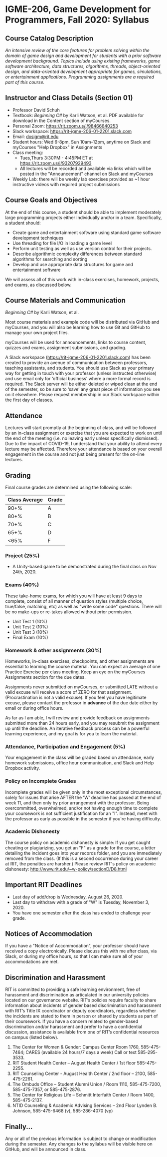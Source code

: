 # IGME-206, Game Development for Programmers, Fall 2020: Syllabus

## Course Catalog Description

*An intensive review of the core features for problem solving within the domain of game design and development for students with a prior software development background. Topics include using existing frameworks, game software architecture, data structures, algorithms, threads, object-oriented design, and data-oriented development appropriate for games, simulations, or entertainment applications.  Programming assignments are a required part of this course.*


## Instructor and Class Details (Section 01)
- Professor David Schuh
- Textbook: _Beginning C#_ by Karli Watson, et al.  PDF available for download in the Content section of myCourses.
- Personal Zoom: https://rit.zoom.us/j/98466640253
- Slack workspace: https://rit-igme-206-01-2201.slack.com
- Email: dxsigm@rit.edu
- Student hours: Wed 6-8pm, Sun 10am-12pm, anytime on Slack and myCourses "Help Dropbox" in Assignments
- Class meeting:
    - Tues,Thurs 3:30PM - 4:45PM ET at https://rit.zoom.us/j/93207929493
    - All lectures will be recorded and available via links which will be posted in the "Announcement" channel on Slack and myCourses
- Weekly Lab: there will be weekly lab exercises provided as ~1 hour instructive videos with required project submissions

## Course Goals and Objectives
At the end of this course, a student should be able to implement moderately large programming projects either individually and/or in a team. Specifically, a student should:
- Create game and entertainment software using standard game software development techniques
- Use threading for file I/O in loading a game level
- Perform unit testing as well as use version control for their projects.
- Describe algorithmic complexity differences between standard algorithms for searching and sorting
- Develop and use appropriate data structures for game and entertainment software

We will assess all of this work with in-class exercises, homework, projects, and exams, as discussed below.

## Course Materials and Communication
_Beginning C#_ by Karli Watson, et al.

Most course materials and example code will be distributed via GitHub and myCourses, and you will also be learning how to use Git and GitHub to manage your own project files.

myCourses will be used for announcements, links to course content, quizzes and exams, assignment submissions, and grading.

A Slack workspace (https://rit-igme-206-01-2201.slack.com) has been created to provide an avenue of communication between professors, teaching assistants, and students. You should use Slack as your primary way for getting in touch with your professor (unless instructed otherwise) and use email only for ‘official business’ where a more formal record is required.  The Slack server will be either deleted or wiped clean at the end of the semester, so be sure to ‘save’ any great piece of information you see on it elsewhere.  Please request membership in our Slack workspace within the first day of classes.

## Attendance
Lectures will start promptly at the beginning of class, and will be followed by an in-class assignment or exercise that you are expected to work on until the end of the meeting (i.e. no leaving early unless specifically dismissed).  Due to the impact of COVID-19, I understand that your ability to attend every lecture may be affected.  Therefore your attendance is based on your overall engagement in the course and not just being present for the on-line lectures.

## Grading
Final course grades are determined using the following scale:

| Class Average | Grade |
| ------------- | ----- |
| 90+%	| A |
| 80+%	| B |
| 70+%	| C |
| 65+%	| D |
| <65%	| F |

### Project (25%)
-	A Unity-based game to be demonstrated during the final class on Nov 24th, 2020.

### Exams (40%)
These take-home exams, for which you will have at least 9 days to complete, consist of all manner of question styles (multiple choice, true/false, matching, etc) as well as "write some code" questions. There will be no make-ups or re-takes allowed without prior permission.
-	Unit Test 1 (10%)
-   Unit Test 2 (10%)
-   Unit Test 3 (10%)
-	Final Exam  (10%)

### Homework & other assignments (30%)
Homeworks, in-class exercises, checkpoints, and other assignments are essential to learning the course material. You can expect an average of one Practice Exercise per class meeting. Keep an eye on the myCourses Assignments section for the due dates.

Assignments never submitted on myCourses, or submitted LATE without a valid excuse will receive a score of ZERO for that assignment. (Procrastination is not a valid excuse). If you feel you have legitimate excuse, please contact the professor in **advance** of the due date either by email or during office hours.

As far as I am able, I will review and provide feedback on assignments submitted more than 24 hours early, and you may resubmit the assignment up until the deadline.  An iterative feedback process can be a powerful learning experience, and my goal is for you to learn the material.

### Attendance, Participation and Engagement (5%)
Your engagement in the class will be graded based on attendance, early homework submissions, office hour communication, and Slack and Help Dropbox activity.

### Policy on Incomplete Grades
Incomplete grades will be given only in the most exceptional circumstances, solely for issues that arise AFTER the 'W' deadline has passed at the end of week 11, and then only by prior arrangement with the professor. Being overcommitted, overwhelmed, and/or not having enough time to complete your coursework is not sufficient justification for an "I". Instead, meet with the professor as early as possible in the semester if you're having difficulty.

### Academic Dishonesty
The course policy on academic dishonesty is simple: If you get caught cheating or plagiarizing, you get an "F" as a grade for the course, a letter detailing the incident goes into your records folder, and you are immediately removed from the class. (If this is a second occurrence during your career at RIT, the penalties are harsher.) Please review RIT's policy on academic dishonesty: http://www.rit.edu/~w-policy/sectionD/D8.html

## Important RIT Deadlines
-	Last day of add/drop is Wednesday, August 26, 2020.
-	Last day to withdraw with a grade of "W" is Tuesday, November 3, 2020.
-	You have one semester after the class has ended to challenge your grade.

## Notices of Accommodation
If you have a "Notice of Accommodation", your professor should have received a copy electronically. Please discuss this with me after class, via Slack, or during my office hours, so that I can make sure all of your accommodations are met.

## Discrimination and Harassment
RIT is committed to providing a safe learning environment, free of harassment and discrimination as articulated in our university policies located on our governance website. RIT’s policies require faculty to share information about incidents of gender based discrimination and harassment with RIT’s Title IX coordinator or deputy coordinators, regardless whether the incidents are stated to them in person or shared by students as part of their coursework.
If you have a concern related to gender-based discrimination and/or harassment and prefer to have a confidential discussion, assistance is available from one of RIT’s confidential resources on campus (listed below).
1.	The Center for Women & Gender: Campus Center Room 1760, 585-475-7464; CARES (available 24 hours/7 days a week) Call or text 585-295-3533.
2.	RIT Student Health Center – August Health Center / 1st floor 585-475-2255.
3.	RIT Counseling Center - August Health Center / 2nd floor – 2100, 585-475-2261.
4.	The Ombuds Office – Student Alumni Union / Room 1110, 585-475-7200, 585-475-7357, or 585-475-2876.
5.	The Center for Religious Life – Schmitt Interfaith Center / Room 1400, 585-475-2137.
6.	NTID Counseling & Academic Advising Services – 2nd Floor Lynden B. Johnson, 585-475-6468 (v), 585-286-4070 (vp)

## Finally...
Any or all of the previous information is subject to change or modification during the semester. Any changes to the syllabus will be visible here on GitHub, and will be announced in class.
